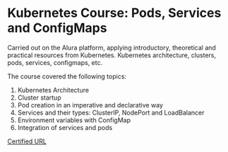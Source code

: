 # Kubernetes Course: Pods, Services and ConfigMaps
Carried out on the Alura platform, applying introductory, theoretical and practical resources from Kubernetes.
Kubernetes architecture, clusters, pods, services, configmaps, etc.

The course covered the following topics:

1. Kubernetes Architecture
2. Cluster startup
3. Pod creation in an imperative and declarative way
4. Services and their types: ClusterIP, NodePort and LoadBalancer
5. Environment variables with ConfigMap
6. Integration of services and pods

[Certified URL][]

[Certified URL]: https://cursos.alura.com.br/certificate/901dd665-52f1-42a3-8105-91735183e2d2